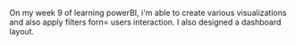 On my week 9 of learning powerBI, i'm able to create various visualizations and also apply filters forn= users interaction. I also designed a dashboard layout.
